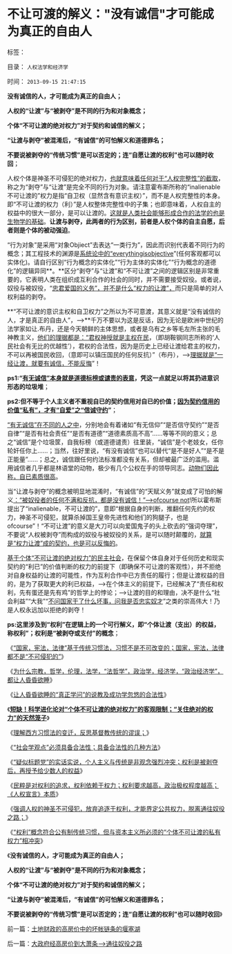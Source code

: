 # 不让可渡的解义：&quot;没有诚信&quot;才可能成为真正的自由人

标签： 

目录： `人权法学和经济学`

时间： `2013-09-15 21:47:15`

**没有诚信的人，才可能成为真正的自由人；**

**人权的“让渡”与“被剥夺”是不同的行为和对象概念；**

**个体“不可让渡的绝对权力”对于契约和诚信的解义；**

**“让渡与剥夺”被混淆后，“有诚信”的可怕解义和道德罪名；**

**不要说被剥夺的“传统习惯”是可以否定的；连“自愿让渡的权利”也可以随时收回**；

人权个体是神圣不可侵犯的绝对权力，[也就意味着任何对于“人权完整性”的截取](../../../2010/1/24/人权完整性对国家利益的价值.md)，称之为“剥夺”与“让渡”是完全不同的行为对象。请注意霍布斯所称的“inalienable不可让渡的”权力是指“自卫权（显然含有意识主权）”，而不是人权完整性的本身。即“不可让渡的权力（利）”是人权整体完整性中的子集；也即意味着，人权自主的权益中的很大一部分，是可以让渡的。[这就是人类社会能够形成合作的法学的也是生物学的基础](../../../2012/2/26/公有制的复古传统和革命的本质和进化论.md)。**让渡与剥夺，此两者的行为区别，前者是人权个体的自主自愿，后者则是个体的被动强迫**。

“行为对象”是采用“对象Objiect”去表达“一类行为”，因此而识别代表着不同行为的概念；其工程技术的渊源是[系统论中的“everythingisobjective](../../../2012/3/14/面向对象的“科学发展观”.md)”(任何客观都可以实体化)。请自行区别“行为概念的实体化”“行为主体的实体化”“行为概念的道德化”的逻辑异同**。**区分“剥夺”与“让渡”和“不可让渡”之间的逻辑区别是非常重要的，它表明人类在组织成互利合作的社会的同时，并不需要接受奴役。或者说，奴役与被奴役，“[忠君爱国的义务”，并不是什么“权力的让渡”，](../../../2011/2/7/君权神授的爱国和国民社会的公德.md)而只是简单的对人权利益的剥夺。

**“不可让渡的意识主权和自卫权力”之所以为不可意渡，其意义就是“没有诚信的人，才是真正的自由人”，——>**千万不要以为这是反话，因为无论是欧洲中世纪的法学家如让.布丹，还是今天朝鲜的主体思想，或者是乌有之乡等毛左所主张的毛神教主义，[他们的理据都是：“君权神授就是主权在民](../../../2012/10/23/“人民主权论”与“极权”君权神授”,可完全统一.md)，（即胡鞍钢同志所称的‘人民社会有无比的优越性’），君权的合法性，因为是历史上已经让渡给君主的权力，不可以再被国民收回，（意即可以镇压国民的任何反抗）”（布丹），——>[理据就是“一经让渡，就要有诚信，不能反悔](../../../2013/9/10/习惯法角度，“国家，宪法，法律”不是神圣不可侵犯的.md)”！

**ps1:“[有无诚信”本身就是道德标榜或谴责的表意](../../../2011/2/28/只有利益的合作才是可靠的合作.md)，凭这一点就足以将其扔进意识形态的垃圾堆**；

**ps2:但不等于个人主义者不重视自已的契约信用对自已的价值；[因为契约信用的价值“私有”，才有“自爱”之“信诚守约](../../../2010/7/31/诚信的价值的核心就是契约的成本.md)”**；

[“有无诚信”在不同的人之中](../../../2013/9/12/绝对的权力，不允许有人为的限制.md)，分别地会有着诸如“有无信仰”“是否信守契约”“是否自律”“是否有社会责任”“是否有道德”“道德素质高不高”……等等不同的意义；总之“诚信”是个垃圾筐，自我标榜（或道德谴责）往里装，“诚信”是个老妓女，任你轮奸任你上……；当然，往好里说，“有没有诚信”也可以替代“是不是好人”“是不是正能量”……；总之，诚信跟任何约法标准都没有关系，但却被最广泛的滥用。滥用诚信者几乎都是林语堂的动物，极少有几个公权在手的领导同志。[动物们因此称，自已素质很高](../../../2012/3/30/国产公知普遍愚昧，仅有“改变”的共识；.md)。

当“让渡与剥夺”的概念被明显地混淆时，“有诚信”的“天赋义务”就变成了可怕的解义[：“被奴役者的任何不满和反抗，都是没有诚信！”——>ofcourse not](../../../2011/10/21/民主不是为了报复，请不要选择克伦威尔革命.md)!所以霍布斯提出了“inalienable，不可让渡的”，意即“根据自身的判断，推翻任何先约的权力，神圣不可侵犯，就算杀掉国王皇帝先进性和他们的狗腿子，也是ofcourse”！“不可让渡”的意义是大刀可以向爱国鬼子的头上砍去的“强词夺理”，不要说“人权被剥夺”而构成的奴役与被奴役的关系，是可以随时颠覆的，[就算是“权力让渡”成的契约，也是可以反悔的](../../../2010/10/26/国以民为本，民以国为家；反悔“国际法”.md)。

[基于个体“不可让渡的绝对权力”的民主社会](../../../2013/8/29/从霍布斯到哈耶克的“不可让渡的个体权力”与传统文化的冲突.md)，在保留个体自身对于任何历史和现实契约的“利已”的价值判断的权力的前提下（即确保不可让渡的客观性），并不拒绝对自身权益的让渡的可能性，作为互利合作中已方责任的履行；但是让渡权益的目的，是为了获取更大的利已权益，——>在个体主义的前提下，已经解决了“责任和权利，先有蛋还是先有鸡”的哲学上的悖论；——>让渡的目的和理由，决不是什么“社会利益”“大我”“[不问国家干了什么坏事，问我是否忠实奴才](../../../2009/7/28/不要问国家对你做了什么，要问你为国家做了什么.md)”之类的崇高伟大！乃是人权永远加以拒绝的剥夺！

**ps:这里涉及到“权利”在逻辑上的一个可行解义，即“个体让渡（支出）的权益，称权利”；权利是“被剥夺或支付”的概念**；

《[“国家，宪法，法律”基于传统习惯法，习惯不是不可改变的；国家，宪法，法律都不是“不可侵犯的”](../../../2013/9/10/习惯法角度，“国家，宪法，法律”不是神圣不可侵犯的.md)》

《[为什么宗教，哲学，伦理，法学，“法哲学”，政治学，经济学，“政治经济学”，都让人昏昏欲睡](../../../2013/9/11/为什么哲学之类的文科，总让人昏昏欲睡？.md)》

《[让人昏昏欲睡的“真正学问”的说教及成功学忽悠的合法性](../../../2013/9/11/让人昏昏欲睡的“学问”，以及更提神的成功学.md)》

《[**短缺！科学进化论对“个体不可让渡的绝对权力”的客观限制；“关住绝对的权力”的天然笼子**](../../../2013/9/12/绝对的权力，不允许有人为的限制.md)》

《[理解西方习惯法的变迁，反思基督教传统的谬误；](../../../2013/9/12/理解西方习惯法的变迁，反思基督教传统的谬误；.md)》

《[“社会学观点”必须具备合法性；具备合法性的几种方法](../../../2013/9/12/为什么传统文人不是忽悠领导，就是煽动民粹？.md)》

《[“疑似标题党”的实话实说，个人主义与传统是非观念强烈冲突；权利是被剥夺后，再授予给少数人的权益](../../../2013/9/13/权利是广泛被剥夺后，重新授予少数人的权益.md)》

《[民粹是对权利的追求，权利依赖于权力；权利要求越高，政治极权程度越高； 《人权宣言》本质](../../../2013/9/13/权利一般指“封建权利”，维权者即血酬.md)》

《[强调人权的神圣不可侵犯，放弃追逐于权利，才能界定公共权力，脱离通往奴役之路；](../../../2013/9/13/彻底否定维权，才能把公共权力关进笼子.md)》

《[“权利”概念符合公有制传统习惯，但与资本主义所必须的“个体不可让渡的私有权力”相冲突](../../../2013/9/14/封建权利在人道主义的国家梦中不可避免地诞生.md)》

《**没有诚信的人，才可能成为真正的自由人；**

**人权的“让渡”与“被剥夺”是不同的行为和对象概念；**

**个体“不可让渡的绝对权力”对于契约和诚信的解义；**

**“让渡与剥夺”被混淆后，“有诚信”的可怕解义和道德罪名；**

**不要说被剥夺的“传统习惯”是可以否定的；连“自愿让渡的权利”也可以随时收回**》



前一篇：[土地财政的高房价中的坏帐链条的堰塞湖](../../../2013/9/14/土地财政的高房价中的坏帐链条的堰塞湖.md)

后一篇：[大政府经高房价到大萧条——&gt;通往奴役之路](../../../2013/9/15/大政府经高房价到大萧条——＞通往奴役之路.md)
